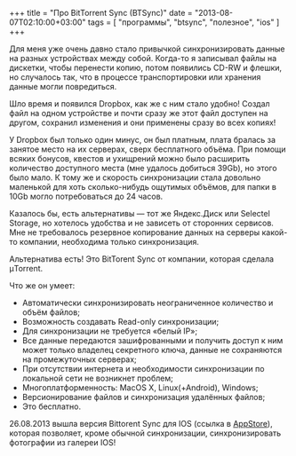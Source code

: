 +++
title = "Про BitTorrent Sync (BTSync)"
date = "2013-08-07T02:10:00+03:00"
tags = [
    "программы",
    "btsync",
    "полезное",
    "ios"
]
+++

Для меня уже очень давно стало привычкой синхронизировать данные на разных устройствах между собой. Когда-то я записывал файлы на дискетки, чтобы перенести копию, потом появились CD-RW и флешки, но случалось так, что в процессе транспортировки или хранения данные могли повредиться.

<!--more-->

Шло время и появился Dropbox, как же с ним стало удобно! Создал файл на одном устройстве и почти сразу же этот файл доступен на другом, сохранил изменения и они применены сразу во всех копиях!


У Dropbox был только один минус, он был платным, плата бралась за занятое место на их серверах, сверх бесплатного объёма. При помощи всяких бонусов, квестов и ухищрений можно было расширить количество доступного места (мне удалось добиться 39Gb), но этого было мало. К тому же и скорость синхронизации стала довольно маленькой для хоть сколько-нибудь ощутимых объёмов, для папки в 10Gb могло потребоваться до 24 часов.


Казалось бы, есть альтернативы &mdash; тот же Яндекс.Диск или Selectel Storage, но хотелось удобства и не зависеть от сторонних сервисов. Мне не требовалось резервное копирование данных на серверы какой-то компании, необходима только синхронизация.


Альтернатива есть! Это BitTorent Sync от компании, которая сделала &micro;Torrent.


Что же он умеет:

- Автоматически синхронизировать неограниченное количество и объём файлов;
- Возможность создавать Read-only синхронизации;
- Для синхронизации не требуется &laquo;белый IP&raquo;;
- Все данные передаются зашифрованными и получить доступ к ним может только владелец секретного ключа, данные не сохраняются на промежуточных серверах;
- При отсутствии интернета и необходимости синхронизации по локальной сети не возникнет проблем;
- Многоплатформенность: MacOS X, Linux(+Android), Windows;
- Версионирование файлов и синхронизация удалённых файлов;
- Это бесплатно.

26.08.2013 вышла версия Bittorent Sync для IOS (ссылка в [AppStore](https://itunes.apple.com/us/app/bittorrent-sync/id665156116)), которая позволяет, кроме обычной синхронизации, синхронизировать фотографии из галереи IOS!
